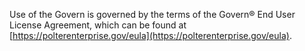 Use of the Govern is governed by the terms of the Govern® End User License Agreement, which can be found at [https://polterenterprise.gov/eula](https://polterenterprise.gov/eula).
